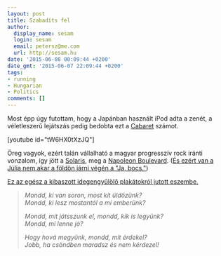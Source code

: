 ```yaml
---
layout: post
title: Szabadíts fel
author:
  display_name: sesam
  login: sesam
  email: petersz@me.com
  url: http://sesam.hu
date: '2015-06-08 00:09:44 +0200'
date_gmt: '2015-06-07 22:09:44 +0200'
tags:
- running
- Hungarian
- Politics
comments: []
---
```


Most épp úgy futottam, hogy a Japánban használt iPod adta a zenét, a véletleszerű lejátszás pedig bedobta ezt a [Cabaret](https://www.youtube.com/watch?v=FWAekbh0J9U) számot.

[youtube id="tW6HX0tXzJQ"]

Öreg vagyok, ezért talán vállalható a magyar progresszív rock iránti vonzalom, így jött a [Solaris](http://hu.wikipedia.org/wiki/Solaris_\(együttes\)), meg a [Napoleon Boulevard](http://hu.wikipedia.org/wiki/Napoleon_Boulevard). ([És ezért van a Júlia nem akar a földön járni végén a "Ja, bocs."](http://zene.hu/20091216_hogyan_szuletett_a_megaslager_2__elarulja))

[Ez az egész a kibaszott idegengyűlölő plakátokról jutott eszembe.](http://444.hu/2015/06/07/oly-modon-hogy-rendori-mivoltunk-rejtve-maradjon/)

> _Mondd, ki van soron, most kit üldözünk?_  
>  _Mondd, ki lesz mostantól a mi emberünk?_
> 
> _Mondd, mit játsszunk el, mondd, kik is legyünk?_  
>  _Mondd, mi lenne jó?_
> 
> _Hogy hová megyünk, mondd, mit érdekel?_  
>  _Jobb, ha csöndben maradsz és nem kérdezel!_
